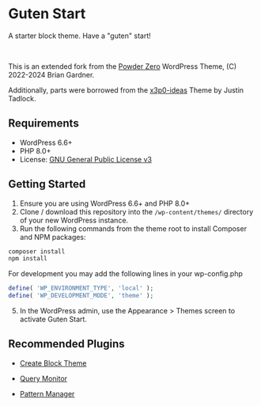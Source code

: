 # Guten Start

A starter block theme. Have a "guten" start!

<br>

This is an extended fork from the [Powder Zero](https://github.com/bgardner/powder-zero) WordPress Theme, (C) 2022-2024 Brian Gardner.

Additionally, parts were borrowed from the [x3p0-ideas](https://github.com/x3p0-dev/x3p0-ideas/tree/block-example) Theme by Justin Tadlock.


## Requirements

- WordPress 6.6+
- PHP 8.0+
- License: [GNU General Public License v3](https://www.gnu.org/licenses/gpl-3.0.html)

## Getting Started

1. Ensure you are using WordPress 6.6+ and PHP 8.0+
3. Clone / download this repository into the `/wp-content/themes/` directory of your new WordPress instance.
4. Run the following commands from the theme root to install Composer and NPM packages:
```bash
composer install
npm install
```
For development you may add the following lines in your wp-config.php
```php
define( 'WP_ENVIRONMENT_TYPE', 'local' );
define( 'WP_DEVELOPMENT_MODE', 'theme' );
```
5. In the WordPress admin, use the Appearance > Themes screen to activate Guten Start.

## Recommended Plugins

- [Create Block Theme](https://wordpress.org/plugins/create-block-theme/)

- [Query Monitor](https://wordpress.org/plugins/query-monitor/)

- [Pattern Manager](https://wordpress.org/plugins/pattern-manager/)
